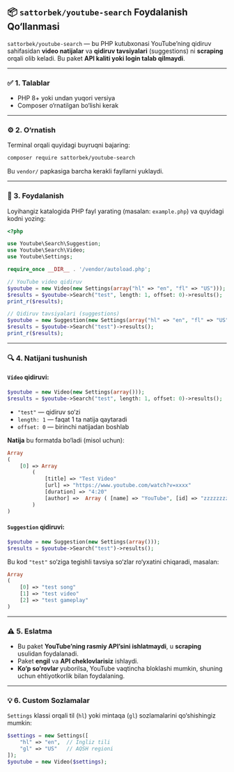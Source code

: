 ## 📦 `sattorbek/youtube-search` Foydalanish Qo‘llanmasi

`sattorbek/youtube-search` — bu PHP kutubxonasi YouTube’ning qidiruv sahifasidan **video natijalar** va **qidiruv tavsiyalari** (suggestions) ni **scraping** orqali olib keladi. Bu paket **API kaliti yoki login talab qilmaydi**.

---

### ✅ 1. Talablar

* PHP 8+ yoki undan yuqori versiya
* Composer o‘rnatilgan bo‘lishi kerak

---

### ⚙️ 2. O‘rnatish

Terminal orqali quyidagi buyruqni bajaring:

```bash
composer require sattorbek/youtube-search
```

Bu `vendor/` papkasiga barcha kerakli fayllarni yuklaydi.

---

### 🧠 3. Foydalanish

Loyihangiz katalogida PHP fayl yarating (masalan: `example.php`) va quyidagi kodni yozing:

```php
<?php

use Youtube\Search\Suggestion;
use Youtube\Search\Video;
use Youtube\Settings;

require_once __DIR__ . '/vendor/autoload.php';

// YouTube video qidiruv
$youtube = new Video(new Settings(array("hl" => "en", "fl" => "US")));
$results = $youtube->Search("test", length: 1, offset: 0)->results();
print_r($results);

// Qidiruv tavsiyalari (suggestions)
$youtube = new Suggestion(new Settings(array("hl" => "en", "fl" => "US")));
$results = $youtube->Search("test")->results();
print_r($results);
```

---

### 🔍 4. Natijani tushunish

#### `Video` qidiruvi:

```php
$youtube = new Video(new Settings(array()));
$results = $youtube->Search("test", length: 1, offset: 0)->results();
```

* `"test"` — qidiruv so‘zi
* `length: 1` — faqat 1 ta natija qaytaradi
* `offset: 0` — birinchi natijadan boshlab

**Natija** bu formatda bo‘ladi (misol uchun):

```php
Array
(
    [0] => Array
        (
            [title] => "Test Video"
            [url] => "https://www.youtube.com/watch?v=xxxx"
            [duration] => "4:20"
            [author] =>  Array ( [name] => "YouTube", [id] => "zzzzzzzzzzzzz")
        )
)
```

#### `Suggestion` qidiruvi:

```php
$youtube = new Suggestion(new Settings(array()));
$results = $youtube->Search("test")->results();
```

Bu kod `"test"` so‘ziga tegishli tavsiya so‘zlar ro‘yxatini chiqaradi, masalan:

```php
Array
(
    [0] => "test song"
    [1] => "test video"
    [2] => "test gameplay"
)
```

---

### ⚠️ 5. Eslatma

* Bu paket **YouTube’ning rasmiy API’sini ishlatmaydi**, u **scraping** usulidan foydalanadi.
* Paket **engil** va **API cheklovlarisiz** ishlaydi.
* **Ko‘p so‘rovlar** yuborilsa, YouTube vaqtincha bloklashi mumkin, shuning uchun ehtiyotkorlik bilan foydalaning.

---

### 💡 6. Custom Sozlamalar

`Settings` klassi orqali til (`hl`) yoki mintaqa (`gl`) sozlamalarini qo‘shishingiz mumkin:

```php
$settings = new Settings([
    "hl" => "en",  // Ingliz tili
    "gl" => "US"   // AQSH regioni
]);
$youtube = new Video($settings);
```
